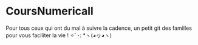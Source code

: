 # CoursNumericall
Pour tous ceux qui ont du mal à suivre la cadence, un petit git des familles pour vous faciliter la vie ! ✧ﾟ･: *ヽ(◕ヮ◕ヽ)

